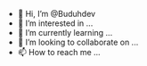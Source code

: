 - 👋 Hi, I’m @Buduhdev
- 👀 I’m interested in ...
- 🌱 I’m currently learning ...
- 💞️ I’m looking to collaborate on ...
- 📫 How to reach me ...

<!---
Buduhdev/Buduhdev is a ✨ special ✨ repository because its `README.md` (this file) appears on your GitHub profile.
You can click the Preview link to take a look at your changes.
--->
